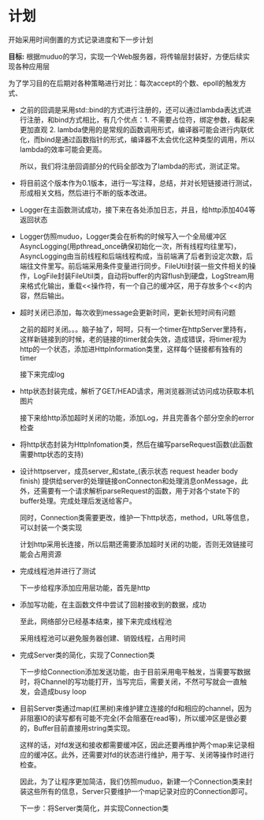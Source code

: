 # 计划

开始采用时间倒置的方式记录进度和下一步计划

**目标:** 根据muduo的学习，实现一个Web服务器，将传输层封装好，方便后续实现各种应用层

为了学习目的在后期对各种策略进行对比：每次accept的个数、epoll的触发方式、



* 之前的回调是采用std::bind的方式进行注册的，还可以通过lambda表达式进行注册，和bind方式相比，有几个优点：1. 不需要占位符，绑定参数，看起来更加直观 2. lambda使用的是常规的函数调用形式，编译器可能会进行内联优化，而bind是通过函数指针的形式，编译器不太会优化这种类型的调用，所以lambda的效率可能会更高。

  所以，我们将注册回调部分的代码全部改为了lambda的形式，测试正常。

* 将目前这个版本作为0.1版本，进行一写注释，总结，并对长短链接进行测试，形成相关文档，然后进行不断的版本改进。

* Logger在主函数测试成功，接下来在各处添加日志，并且，给http添加404等返回状态

* Logger仿照muduo，Logger类会在析构的时候写入一个全局缓冲区AsyncLogging(用pthread_once确保初始化一次，所有线程均往里写)，AsyncLogging由当前线程和后端线程构成，当前端满了后者到设定次数，后端往文件里写。前后端采用条件变量进行同步。FileUtil封装一些文件相关的操作，LogFile封装FileUtil类，自动将buffer的内容flush到硬盘，LogStream用来格式化输出，重载<<操作符，有一个自己的缓冲区，用于存放多个<<的内容，然后输出。

* 超时关闭已添加，每次收到message会更新时间，更新长短时间有问题

  之前的超时关闭。。。脑子抽了，呵呵，只有一个timer在httpServer里持有，这样新链接到的时候，老的链接的timer就会失效，造成错误，将timer视为http的一个状态，添加进HttpInformation类里，这样每个链接都有独有的timer

  接下来完成log

* http状态封装完成，解析了GET/HEAD请求，用浏览器测试访问成功获取本机图片

  接下来给http添加超时关闭的功能，添加Log，并且完善各个部分空余的error检查

* 将http状态封装为HttpInfomation类，然后在编写parseRequest函数(此函数需要http状态的支持)

* 设计httpserver，成员server_和state_(表示状态 request header body finish) 提供给server的处理链接onConnecton和处理消息onMessage，此外，还需要有一个请求解析parseRequest的函数，用于对各个state下的buffer处理。完成处理后发送给客户。

  同时，Connection类需要更改，维护一下http状态，method，URL等信息，可以封装一个类实现

  计划http采用长连接，所以后期还需要添加超时关闭的功能，否则无效链接可能会占用资源

* 完成线程池并进行了测试

  下一步给程序添加应用层功能，首先是http

* 添加写功能，在主函数文件中尝试了回射接收到的数据，成功

  至此，网络部分已经基本结束，接下来完成线程池

  采用线程池可以避免服务器创建、销毁线程，占用时间

* 完成Server类的简化，实现了Connection类

  下一步给Connection添加发送功能，由于目前采用电平触发，当需要写数据时，将Channel的写功能打开，当写完后，需要关闭，不然可写就会一直触发，会造成busy loop

  

* 目前Server类通过map(红黑树)来维护建立连接的fd和相应的channel，因为非阻塞IO的读写都有可能不完全(不会阻塞在read等)，所以缓冲区是很必要的，Buffer目前直接用string类实现。

  这样的话，对fd发送和接收都需要缓冲区，因此还要再维护两个map来记录相应的缓冲区。此外，还需要对fd的状态进行维护，用于写、关闭等操作时进行检查。

  因此，为了让程序更加简洁，我们仿照muduo，新建一个Connection类来封装这些所有的信息，Server只要维护一个map记录对应的Connection即可。

  下一步：将Server类简化，并实现Connection类


